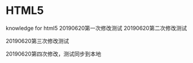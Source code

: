# HTML5
knowledge for html5
20190620第一次修改测试
20190620第二次修改测试

20190620第三次修改测试

20190620第四次修改，测试同步到本地
